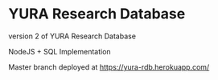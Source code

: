 # YURA Research Database
version 2 of YURA Research Database

NodeJS + SQL Implementation



Master branch deployed at https://yura-rdb.herokuapp.com/
